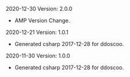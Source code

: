 2020-12-30 Version: 2.0.0
- AMP Version Change.

2020-12-21 Version: 1.0.1
- Generated csharp 2017-12-28 for ddoscoo.

2020-11-30 Version: 1.0.0
- Generated csharp 2017-12-28 for ddoscoo.

